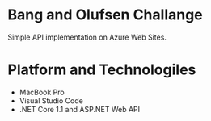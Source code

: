 # Bang and Olufsen Challange
Simple API implementation on Azure Web Sites. 

# Platform and Technologiles
* MacBook Pro
* Visual Studio Code
* .NET Core 1.1 and ASP.NET Web API